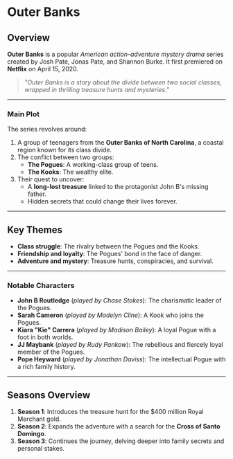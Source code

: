 # Outer Banks

## Overview
**Outer Banks** is a popular *American action-adventure mystery drama* series created by Josh Pate, Jonas Pate, and Shannon Burke. It first premiered on **Netflix** on April 15, 2020.

> *"Outer Banks is a story about the divide between two social classes, wrapped in thrilling treasure hunts and mysteries."* 

---

### Main Plot
The series revolves around:
1. A group of teenagers from the **Outer Banks of North Carolina**, a coastal region known for its class divide.
2. The conflict between two groups:
   - **The Pogues**: A working-class group of teens.
   - **The Kooks**: The wealthy elite.
3. Their quest to uncover:
   - A **long-lost treasure** linked to the protagonist John B's missing father.
   - Hidden secrets that could change their lives forever.

---

## Key Themes
- **Class struggle**: The rivalry between the Pogues and the Kooks.
- **Friendship and loyalty**: The Pogues' bond in the face of danger.
- **Adventure and mystery**: Treasure hunts, conspiracies, and survival.

---

### Notable Characters
- **John B Routledge** (*played by Chase Stokes*): The charismatic leader of the Pogues.
- **Sarah Cameron** (*played by Madelyn Cline*): A Kook who joins the Pogues.
- **Kiara "Kie" Carrera** (*played by Madison Bailey*): A loyal Pogue with a foot in both worlds.
- **JJ Maybank** (*played by Rudy Pankow*): The rebellious and fiercely loyal member of the Pogues.
- **Pope Heyward** (*played by Jonathan Daviss*): The intellectual Pogue with a rich family history.

---

## Seasons Overview
1. **Season 1**: Introduces the treasure hunt for the $400 million Royal Merchant gold.
2. **Season 2**: Expands the adventure with a search for the **Cross of Santo Domingo**.
3. **Season 3**: Continues the journey, delving deeper into family secrets and personal stakes.


